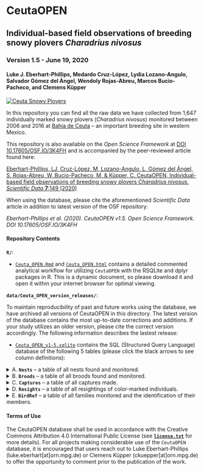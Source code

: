 # CeutaOPEN
## Individual-based field observations of breeding snowy plovers *Charadrius nivosus*
### Version 1.5 - June 19, 2020
#### Luke J. Eberhart-Phillips, Medardo Cruz-López, Lydia Lozano-Angulo, Salvador Gómez del Ángel, Wendoly Rojas-Abreu, Marcos Bucio-Pacheco, and Clemens Küpper

[![Ceuta Snowy Plovers](https://lukeeberhartphillips.files.wordpress.com/2019/03/ceuta_open_logo_cut-1.png)](https://www.youtube.com/watch?v=h4OxHZXADA8)

In this repository you can find all the raw data we have collected from 1,647 individually marked snowy plovers (_Charadrius nivosus_) monitored between 2006 and 2016 at [Bahía de Ceuta](https://www.google.com/maps/@23.9197739,-106.9668912,2358m/data=!3m1!1e3 "Google Map Satellite") – an important breeding site in western Mexico.

This repository is also available on the *Open Science Framework* at [DOI 10.17605/OSF.IO/3K4FH](https://osf.io/3k4fh/ "OSF CeutaOPEN repo") and is accompanied by the peer-reviewed article found here:

[Eberhart-Phillips, LJ, Cruz-López, M, Lozano-Angulo, L, Gómez del Ángel, S, Rojas-Abreu, W, Bucio-Pacheco, M, & Küpper, C. CeutaOPEN, Individual-based field observations of breeding snowy plovers *Charadrius nivosus*. *Scientific Data* **7**:149 (2020)](https://www.nature.com/articles/s41597-020-0490-y "Scientific Data manuscript")

When using the database, please cite the aforementioned *Scientific Data* article in addition to latest version of the OSF repository:

*Eberhart-Phillips et al. (2020). CeutaOPEN v1.5. Open Science Framework. DOI 10.17605/OSF.IO/3K4FH*

#### Repository Contents
**`R/`**:

  - [`Ceuta_OPEN.Rmd`](https://github.com/leberhartphillips/Ceuta_OPEN/blob/master/R/Ceuta_OPEN.Rmd "RMarkdown") and [`Ceuta_OPEN.html`](https://github.com/leberhartphillips/Ceuta_OPEN/blob/master/R/Ceuta_OPEN.html "html") contains a detailed commented analytical workflow for utilizing `CeutaOPEN` with the RSQLite and dplyr packages in R. This is a dynamic document, so please download it and open it within your internet browser for optimal viewing.
  

**`data/Ceuta_OPEN_version_releases/`**:

To maintain reproducibility of past and future works using the database, we have archived all versions of CeutaOPEN in this directory. The latest version of the database contains the most up-to-date corrections and additions. If your study utilizes an older version, please cite the correct version accordingly. The following information describes the lastest release:

  - [`Ceuta_OPEN_v1-5.sqlite`](https://github.com/leberhartphillips/Ceuta_OPEN/blob/master/data/Ceuta_OPEN_version_releases/Ceuta_OPEN_v1-5.sqlite "Ceuta OPEN data") contains the SQL (Structured Query Language) database of the following 5 tables (please click the black arrows to see column definitions):

  <details>
  <summary>A. <b><code>Nests</code></b> – a table of all nests found and monitored.</summary>
  
  Columns are defined as:

  1.	`species`: species of plover (all snowy plover 'SNPL' in this case)
  2.	`population`: population at which nest was monitored (all Ceuta in this case)
  3.	`year`: year during which nest was monitored
  4.	`site`: site at which nest was monitored
  5.	`nest`: unique identifier of nest (unique within year and within site)
  6.	`ID`: a concatenation of `year`, `site`, and `nest` to make a unique value across sites and years
  7.	`easting`: UTM easting of nest
  8.	`northing`: UTM northing of nest
  9.	`utm`: UTM zone of nest
  10.	`found_date`: date nest was discovered (stored in the internal `Date` format of R and represents the number of days since January 1, 1970, the ‘Unix epoch’. Converted easily in R using ‘as.Date(x, origin = “1970-01-01”)’)
  11.	`found_time`: time nest was discovered (24h format, e.g., 1633)
  12.	`nest_initiation_date`: estimated date when the first egg of the nest was laid (i.e., its 'initiation'). The estimate is calculated by subtracting the age in days of the oldest egg (determined by the floatation scores`float1`, `float2`, and `float3` defined below) and a 5-day laying period for three-egg clutches or a 3-day laying period for two-egg clutches or a 1-day laying period for one-egg clutches (egg-laying intervals are based on [Page et al. 2009](http://obpa-nc.org/DOI-AdminRecord/0071935-0072002.pdf "Snowy Plover (Charadrius alexandrinus), The Birds of North America Online")). Determining initiation dates of clutches found at stage `F` is imprecise, and thus we estimated the initiation date by subtracting 25 days from the hatch date (i.e., the average length of incubation in this population) and an additional 5, 3, or 1 days for the laying period depending on the clutch size. For nests found at stage `F` that failed before hatching, the nest initiation date is `NA`. Stored in the internal `Date` format of R and represents the number of days since January 1, 1970, the ‘Unix epoch’. Converted easily in R using ‘as.Date(x, origin = “1970-01-01”)’
  13.	`end_date`: date nest ended (stored in the internal `Date` format of R and represents the number of days since January 1, 1970, the ‘Unix epoch’. Converted easily in R using ‘as.Date(x, origin = “1970-01-01”)’; cause specified in `fate`)
  14.	`last_observation_alive`: date nest was last observed active (stored in the internal `Date` format of R and represents the number of days since January 1, 1970, the ‘Unix epoch’. Converted easily in R using ‘as.Date(x, origin = “1970-01-01”)’)
  15.	`fate`: fate of nest (either: Abandoned, Flooded, Hatch, Predated, Unhatched, Other, or Unknown)
  16.	`male`: ring ID of male seen tending nest
  17.	`female`: ring ID of female seen tending nest
  18.	`no_chicks`: number of chicks hatched from nest
  19.	`clutch_size`: number of eggs found in nest
  20.	`length1`: length in millimeters of egg #1
  21.	`width1`: width in millimeters of egg #1 
  22.	`float1`: float score of egg #1 as defined on page 5 of [Székely, Kosztolányi, and Küpper (2008)](https://www.researchgate.net/publication/228494424_Practical_guide_for_investigating_breeding_ecology_of_Kentish_plover_Charadrius_alexandrinus "Practical guide for investigating breeding ecology of Kentish plover Charadrius alexandrinus")
  23.	`length2`: length in millimeters of egg #2
  24.	`width2`: width in millimeters of egg #2
  25.	`float2`: float score of egg #2 as defined on page 5 of [Székely, Kosztolányi, and Küpper (2008)](https://www.researchgate.net/publication/228494424_Practical_guide_for_investigating_breeding_ecology_of_Kentish_plover_Charadrius_alexandrinus "Practical guide for investigating breeding ecology of Kentish plover Charadrius alexandrinus")
  26.	`length3`: length in millimeters of egg #3
  27.	`width3`: width in millimeters of egg #3
  28.	`float3`: float score of egg #3 as defined on page 5 of [Székely, Kosztolányi, and Küpper (2008)](https://www.researchgate.net/publication/228494424_Practical_guide_for_investigating_breeding_ecology_of_Kentish_plover_Charadrius_alexandrinus "Practical guide for investigating breeding ecology of Kentish plover Charadrius alexandrinus")
  29.	`photo`: indication if a photo of nest was taken (1) or not (0)
  30.	`observer`: initials of observer who found nest
  31.	`comments`: miscellaneous comments pertinent to nest's observation
  </details>
  
  <details>
  <summary>B. <b><code>Broods</code></b> – a table of all broods found and monitored.</summary>
  
  Columns are defined as:
  
  1.	`species`: species of plover (all snowy plover ‘SNPL’ in this case)
  2.	`population`: population at which brood was observed (all Ceuta in this case)
  3.	`year`: year during which brood was observed
  4.	`site`: site at which brood was observed
  5.	`brood`: unique identifier of brood (unique within year and within site). Broods originating from known nests retain the `nest` identifier found in the **`Nests`** table, whereas broods hatching from unknown nests have a negative identifier (e.g., `-2`)
  6.	`ID`: a concatenation of `year`, `site`, and `nest` to make a unique value across sites and years
  7.	`easting`: UTM easting of brood observation
  8.	`northing`: UTM northing of brood observation
  9.	`utm`: UTM zone of brood observation
  10.	`date`: date brood observation was made (stored in the internal `Date` format of R and represents the number of days since January 1, 1970, the ‘Unix epoch’. Converted easily in R using ‘as.Date(x, origin = “1970-01-01”)’)
  11.	`time`: time brood observation was made (24h format, e.g., 1633)
  12.	`distance`: estimated distance in meters between brood and observer
  13.	`degree`: estimated bearing of brood relative to observer (i.e., the number of degrees in the angle measured in a clockwise direction from the north line to the line joining the observer to the brood)
  14.	`parents`: parents attending brood at time of observation (0 = no parent present; 1 = one parent (not identified whether male or female); 2 = female only (2+ when female certainly identified, whilst male uncertain); 3 = male only (3+, i.e., opposite of 2+); 4 = both present)
  15.	`male`: ring ID of male observed tending brood
  16.	`female`: ring ID of female observed tending brood
  17.	`chicks`: number of chicks observed in brood
  18.	`chick_codes`: color ring combinations of all chicks observed (individuals seperated by a comma). The scheme can be noted as XX.XX|XX.XX where X indicates a color (or metal) ring, the full stop marks the position of 'knee-joint' and the pipe divides the left and right leg. Thus the readout is "left above . left below | right above . right below". See page 9 of [Székely, Kosztolányi, and Küpper (2008)](https://www.researchgate.net/publication/228494424_Practical_guide_for_investigating_breeding_ecology_of_Kentish_plover_Charadrius_alexandrinus "Practical guide for investigating breeding ecology of Kentish plover Charadrius alexandrinus") for more details
  19.	`photo`: indication if a photo of the brood was taken (1) or not (0)
  20.	`observer`: initials of observer making brood observation
  21.	`comments`: miscellaneous comments pertinent to brood's observation
  </details>

  <details>
  <summary>C. <b><code>Captures</code></b> – a table of all captures made.</summary>
  
  Columns are defined as:
  
  1.	`species`: species of plover (all snowy plover ‘SNPL’ in this case)
  2.	`population`: population at which capture was made (all Ceuta in this case)
  3.	`year`: year during which capture was made
  4.	`site`: site at which capture was made
  5.	`nest`: unique identifier of nest at which capture was made (unique within year and within site). If capture was made at a brood originating from a unknown nest, the ID is negative (e.g., `-2`).
  6.	`ID`: a concatenation of `year`, `site`, and `nest` to make a unique value
  7.	`ring`: alpha-numeric code of metal ring assigned to captured individual
  8.	`code`: color-ring combination assigned to captured individual. The scheme can be noted as XX.XX|XX.XX where X indicates a color (or metal) ring, the full stop marks the position of 'knee-joint' and the pipe divides the left and right leg. Thus the readout is "left above . left below | right above . right below". See page 9 of [Székely, Kosztolányi, and Küpper (2008)](https://www.researchgate.net/publication/228494424_Practical_guide_for_investigating_breeding_ecology_of_Kentish_plover_Charadrius_alexandrinus "Practical guide for investigating breeding ecology of Kentish plover Charadrius alexandrinus") for more details
  9.	`age`: age of captured individual (J = juvenile (chicks and first-years), A = adult (second years and older))
  10. `field_sex`: sex of individual determined in the field based on ornamentation and other clues (e.g., time of capture, parental care, etc.), where F = female, M = males, and J = unknown sexed juvenile.
  11. `mol_sex`: sex of individual determined in the lab with the P2/P8 and Calex-31 markers (for our PCR conditions see [dos Remedios et al. (2015)](https://onlinelibrary.wiley.com/doi/full/10.1111/ibi.12263 "Ontogenic differences in sexual size dimorphism across four plover populations")), where F = female, M = males, U = insufficient molecular evidence (e.g., markers failed), and NA = individual not molecularly sex-typed. Note: All birds initially captured in years after 2013 have not yet been molecularly sex-typed
  12.	`sex`: sex of captured individual (F = female, M = males, J = unknown sexed juvenile)
  13.	`easting`: UTM easting of capture
  14.	`northing`: UTM northing of capture
  15.	`utm`: UTM zone of capture
  16.	`date`: date capture was made (stored in the internal `Date` format of R and represents the number of days since January 1, 1970, the ‘Unix epoch’. Converted easily in R using ‘as.Date(x, origin = “1970-01-01”)’).
  17.	`time`: time capture was made (24h format, e.g., 1633)
  18.	`parents`: parents attending captured individual (if `age` = "J") at time of observation (0 = no parent present; 1 = one parent (not identified whether male or female); 2 = female only (2+ when female certainly identified, whilst male uncertain); 3 = male only (3+, i.e., opposite of 2+); 4 = both present)
  19.	`weight`: weight in grams of captured individual
  20.	`bill`: length in millimeters of upper mandible of captured individual. Measured as the distance between the tip of the forehead feathering at the base of the upper bill, along the ridge of the culmen, and the tip of the bill (also known as the "exposed culmen" measurement; _sensu_ page 8 of Pyle, P. 1997. Identification guide to North American birds. Part 1, Columbidae to Ploceidae. State Creek Press, Bolinas, CA)
  21.	`left_tarsus`: length in millimeters of left tarsus of captured individual. Measured as the distance between the notch at the end of the lateral condyle of the tibiotarsus on the backside of the leg, to the last tarsal scute on the front of the leg at the base of the foot (also known as the "outside tarsus" or "diagonal tarsus" measurement; _sensu_ page 11 of Pyle, P. 1997. Identification guide to North American birds. Part 1, Columbidae to Ploceidae. State Creek Press, Bolinas, CA)
  22.	`right_tarsus`: same as `left_tarsus` measurement above but for right leg of captured individual
  23.	`left_wing`: length in millimeters of left wing of captured individual. Measured as the distance from the carpal joint (the bend of the wing) to the longest primary feather whilst flattening the wing and straightening the primaries (also known as the "maximum flat" or "flattened and straightened" measurement; _sensu_ page 6 of Pyle, P. 1997. Identification guide to North American birds. Part 1, Columbidae to Ploceidae. State Creek Press, Bolinas, CA)
  24.	`right_wing`: same as `left_wing` measurement above but for right wing of captured individual
  25.	`blood`: indication if blood from captured individual was collected (1) or not (0)
  26.	`moult`: primary molt score of captured individual. Scored as a the stage of the moult and the number of feathers at that stage. See [Ringers' Manual, British Trust for Ornithology, Thetford](https://www.bto.org/sites/default/files/u17/downloads/about/resources/primary-moult.pdf "Moult Scoring") for more details.
  27.	`fat`: fat score of captured individual, scored as the amount of visible fat in the furcular region or tracheal pit. See [Ringers' Manual, British Trust for Ornithology, Thetford](https://www.bto.org/sites/default/files/u17/downloads/about/resources/Fat%20score.pdf "Fat Scores") for more details.
  28.	`lice`: indication if feather lice from captured individual were collected (1) or not (0)
  29.	`fecal`: indication if faeces from captured individual was collected (1) or not (0)
  30.	`photo`: indication if a photo of captured individual was taken (1) or not (0)
  31.	`observer`: initials of observer making capture
  32.	`comments`: miscellaneous comments pertinent to capture event
  </details>

  <details>
  <summary>D. <b><code>Resights</code></b> – a table of all resightings of color-marked individuals.</summary>
  
  Columns are defined as:
  
  1.	`species`: species of plover (all snowy plover ‘SNPL’ in this case)
  2.	`population`: population at which resighting was made (all Ceuta in this case)
  3.	`year`: year during which resighting was made
  4.	`site`: site at which resighting was made
  5.	`easting`: UTM easting of observer's location while resighting
  6.	`northing`: UTM northing of observer's location while resighting
  7.	`utm`: UTM zone of observer's location while resighting
  8.	`date`: date resighting was made (stored in the internal `Date` format of R and represents the number of days since January 1, 1970, the ‘Unix epoch’. Converted easily in R using ‘as.Date(x, origin = “1970-01-01”)’)
  9.	`time`: time resighting was made (24h format, e.g., 1633)
  10.	`distance`: estimated distance in meters between resighted bird and observer
  11.	`degree`: estimated bearing of resighted bird relative to the observer (i.e., the number of degrees in the angle measured in a clockwise direction from the north line to the line joining the observer to the brood)
  12.	`code`: color-ring combination of the resighted individual. The scheme can be noted as XX.XX|XX.XX where X indicates a color (or metal) ring, the full stop marks the position of 'knee-joint' and the pipe divides the left and right leg. Thus the readout is "left above . left below | right above . right below". See page 9 of [Székely, Kosztolányi, and Küpper (2008)](https://www.researchgate.net/publication/228494424_Practical_guide_for_investigating_breeding_ecology_of_Kentish_plover_Charadrius_alexandrinus "Practical guide for investigating breeding ecology of Kentish plover Charadrius alexandrinus") for more details
  13.	`sex`: sex of individual determined in the field based on ornamentation and other clues (e.g., capture history, parental care, etc.), where F = female, M = males, and J = unknown sexed juvenile
  14.	`census`: indication if the resighting was conducted as part of a census count (1) or not (0)
  15.	`observer`: initials of observer making resighting
  16.	`comments`: miscellaneous comments pertinent to the resighting
  </details>
  
  <details>
  <summary>E. <b><code>BirdRef</code></b> – a table of all families monitored and the identification of their members.</summary>

  Columns are defined as:
  
  1.	`species`: species of plover (all snowy plover ‘SNPL’ in this case)
  2.	`population`: population at which family was observed (all Ceuta in this case)
  3.	`year`: year during which family was observed
  4.	`site`: site at which family was observed
  5.	`family`: unique identified of family (unique within year and within site). Families found as a nests retain `nest` ID found in **`Nests`** table, whereas families found as broods hatching from unknown nests have a negative `brood` ID (e.g., `-2`) found in **`Broods`** table)
  6.	`ID`: a concatenation of `year`, `site`, and `nest` to make a unique value across all sites and years
  7.	`nest_initiation_date`: estimated date when the first egg of the nest was laid (i.e., its 'initiation'). The estimate is calculated by subtracting the age in days of the oldest egg (determined by the floatation scores`float1`, `float2`, and `float3` defined above in the `Nests` table) and a 5-day laying period for three-egg clutches or a 3-day laying period for two-egg clutches or a 1-day laying period for one-egg clutches (egg-laying intervals are based on [Page et al. 2009](http://obpa-nc.org/DOI-AdminRecord/0071935-0072002.pdf "Snowy Plover (Charadrius alexandrinus), The Birds of North America Online")). Determining initiation dates of clutches found at stage `F` is imprecise, and thus we estimated the intiation date by subtracting 25 days from the hatch date (i.e., the average length of incubation in this population) and an additional 5, 3, or 1 days for the laying period depending on the clutch size. For nests found at stage `F` that failed before hatching, the nest initiation date is `NA`. Stored in the internal `Date` format of R and represents the number of days since January 1, 1970, the ‘Unix epoch’. Converted easily in R using ‘as.Date(x, origin = “1970-01-01”)’
  8.	`hatch_date`: date nest hatched (stored in the internal `Date` format of R and represents the number of days since January 1, 1970, the ‘Unix epoch’. Converted easily in R using ‘as.Date(x, origin = “1970-01-01”)’; "NA" if nest `fate` was other than "Hatch" in **`Nests`** table)
  9.	`male`: ring ID of male parent observed with nest/brood
  10.	`female`: ring ID of female parent observed with nest/brood
  11.	`chick1`: ring ID of first chick seen in brood
  12.	`chick2`: ring ID of second chick seen in brood
  13.	`chick3`: ring ID of third chick seen in brood
  14.	`exp`: indication if family was part of an experiment
  15.	`type`: indication of type of experiement conducted
  16.	`manip`: date of the experimental manipulation (stored in the internal `Date` format of R and represents the number of days since January 1, 1970, the ‘Unix epoch’. Converted easily in R using ‘as.Date(x, origin = “1970-01-01”)’)
  </details>
  
#### Terms of Use

The CeutaOPEN database shall be used in accordance with the Creative Commons Attribution 4.0 International Public License (see [**`license.txt`**](https://github.com/leberhartphillips/Ceuta_OPEN/blob/master/license.txt "Terms of Use") for more details). For all projects making considerable use of the `CeutaOPEN` database, it is encouraged that users reach out to Luke Eberhart-Phillips (luke.eberhart[at]orn.mpg.de) or Clemens Küpper (ckuepper[at]orn.mpg.de) to offer the opportunity to comment prior to the publication of the work.